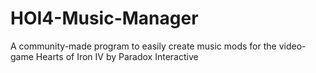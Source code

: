# HOI4-Music-Manager
A community-made program to easily create music mods for the video-game Hearts of Iron IV by Paradox Interactive

